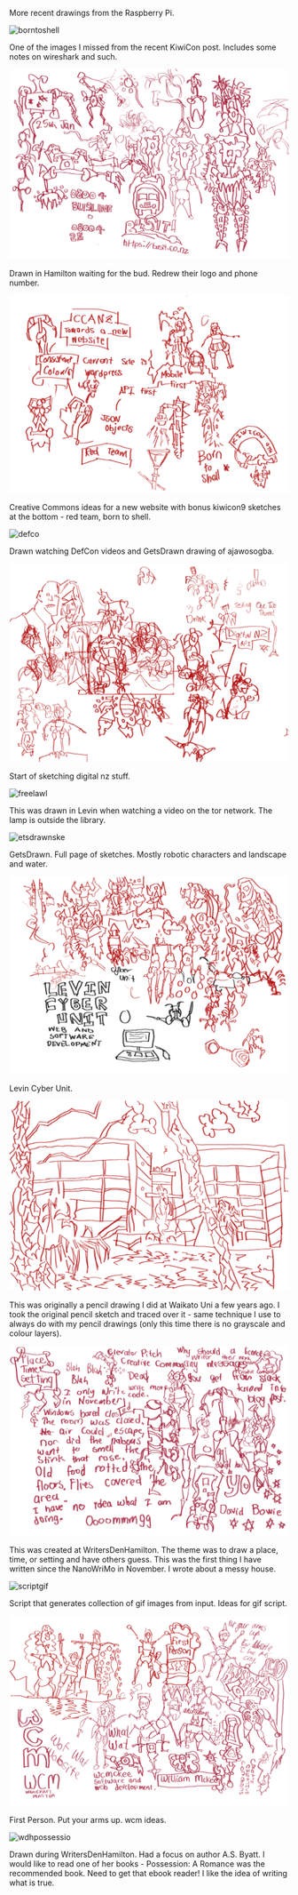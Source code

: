 More recent drawings from the Raspberry Pi. 

![borntoshell](/galleries/2016/01/24/borntoshell.png)

One of the images I missed from the recent KiwiCon post. Includes some
notes on wireshark and such. 

![busit](/galleries/2016/01/24/busit.png)

Drawn in Hamilton waiting for the bud. Redrew their logo and phone 
number.

![ccnsite](/galleries/2016/01/24/ccnsite.png)

Creative Commons ideas for a new website with bonus kiwicon9 sketches
at the bottom - red team, born to shell.

![defco](/galleries/2016/01/24/defcon.png)

Drawn watching DefCon videos and GetsDrawn drawing of ajawosogba.

![dignz-im](/galleries/2016/01/24/dignz-img.png)

Start of sketching digital nz stuff.

![freelawl](/galleries/2016/01/24/freelawl.png)

This was drawn in Levin when watching a video on the tor network. The 
lamp is outside the library. 

![etsdrawnske](/galleries/2016/01/24/getsdrawnske.png)

GetsDrawn. Full page of sketches. Mostly robotic characters and landscape
and water. 

![lvcyber](/galleries/2016/01/24/lvcyber.png)

Levin Cyber Unit. 

![lvnbuild](/galleries/2016/01/24/lvnbuild.png)

This was originally a pencil drawing I did at Waikato Uni a few years 
ago. I took the original pencil sketch and traced over it - same 
technique I use to always do with my pencil drawings (only this time 
there is no grayscale and colour layers). 

![oldfoods](/galleries/2016/01/24/oldfoods.png)

This was created at WritersDenHamilton. The theme was to draw a place,
time, or setting and have others guess. This was the first thing I have 
written since the NanoWriMo in November. I wrote about a messy house. 

![scriptgif](/galleries/2016/01/24/scriptgif.png)

Script that generates collection of gif images from input. Ideas for gif
script.

![wcmarmu](/galleries/2016/01/24/wcmarmup.png)

First Person. Put your arms up. wcm ideas.

![wdhpossessio](/galleries/2016/01/24/wdhpossession.png)

Drawn during WritersDenHamilton. Had a focus on author A.S. Byatt. I 
would like to read one of her books - Possession: A Romance was the 
recommended book. Need to get that ebook reader!
I like the idea of writing what is true. 
